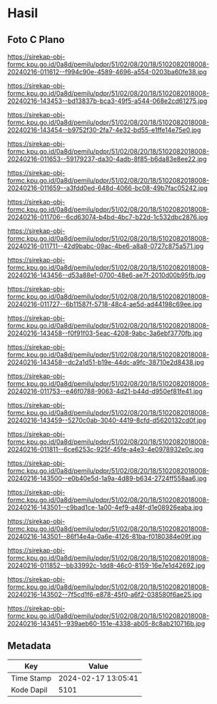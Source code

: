 # Hasil

## Foto C Plano

https://sirekap-obj-formc.kpu.go.id/0a8d/pemilu/pdpr/51/02/08/20/18/5102082018008-20240216-011612--f994c90e-4589-4696-a554-0203ba60fe38.jpg

https://sirekap-obj-formc.kpu.go.id/0a8d/pemilu/pdpr/51/02/08/20/18/5102082018008-20240216-143453--bd13837b-bca3-49f5-a544-068e2cd61275.jpg

https://sirekap-obj-formc.kpu.go.id/0a8d/pemilu/pdpr/51/02/08/20/18/5102082018008-20240216-143454--b9752f30-2fa7-4e32-bd55-e1ffe14e75e0.jpg

https://sirekap-obj-formc.kpu.go.id/0a8d/pemilu/pdpr/51/02/08/20/18/5102082018008-20240216-011653--59179237-da30-4adb-8f85-b6da83e8ee22.jpg

https://sirekap-obj-formc.kpu.go.id/0a8d/pemilu/pdpr/51/02/08/20/18/5102082018008-20240216-011659--a3fdd0ed-648d-4066-bc08-49b7fac05242.jpg

https://sirekap-obj-formc.kpu.go.id/0a8d/pemilu/pdpr/51/02/08/20/18/5102082018008-20240216-011706--6cd63074-b4bd-4bc7-b22d-1c532dbc2876.jpg

https://sirekap-obj-formc.kpu.go.id/0a8d/pemilu/pdpr/51/02/08/20/18/5102082018008-20240216-011711--42d9babc-09ac-4be6-a8a8-0727c875a571.jpg

https://sirekap-obj-formc.kpu.go.id/0a8d/pemilu/pdpr/51/02/08/20/18/5102082018008-20240216-143456--d53a88e1-0700-48e6-ae7f-2010d00b95fb.jpg

https://sirekap-obj-formc.kpu.go.id/0a8d/pemilu/pdpr/51/02/08/20/18/5102082018008-20240216-011727--6b11587f-5718-48c4-ae5d-ad44198c69ee.jpg

https://sirekap-obj-formc.kpu.go.id/0a8d/pemilu/pdpr/51/02/08/20/18/5102082018008-20240216-143458--f0f91f03-5eac-4208-9abc-3a6ebf3770fb.jpg

https://sirekap-obj-formc.kpu.go.id/0a8d/pemilu/pdpr/51/02/08/20/18/5102082018008-20240216-143458--dc2a1d51-b19e-44dc-a9fc-38710e2d8438.jpg

https://sirekap-obj-formc.kpu.go.id/0a8d/pemilu/pdpr/51/02/08/20/18/5102082018008-20240216-011753--e46f0788-9063-4d21-b44d-d950ef81fe41.jpg

https://sirekap-obj-formc.kpu.go.id/0a8d/pemilu/pdpr/51/02/08/20/18/5102082018008-20240216-143459--5270c0ab-3040-4419-8cfd-d5620132cd0f.jpg

https://sirekap-obj-formc.kpu.go.id/0a8d/pemilu/pdpr/51/02/08/20/18/5102082018008-20240216-011811--6ce6253c-925f-45fe-a4e3-4e0978932e0c.jpg

https://sirekap-obj-formc.kpu.go.id/0a8d/pemilu/pdpr/51/02/08/20/18/5102082018008-20240216-143500--e0b40e5d-1a9a-4d89-b634-2724ff558aa6.jpg

https://sirekap-obj-formc.kpu.go.id/0a8d/pemilu/pdpr/51/02/08/20/18/5102082018008-20240216-143501--c9bad1ce-1a00-4ef9-a48f-d1e08926eaba.jpg

https://sirekap-obj-formc.kpu.go.id/0a8d/pemilu/pdpr/51/02/08/20/18/5102082018008-20240216-143501--86f14e4a-0a6e-4126-81ba-f0180384e09f.jpg

https://sirekap-obj-formc.kpu.go.id/0a8d/pemilu/pdpr/51/02/08/20/18/5102082018008-20240216-011852--bb33992c-1dd8-46c0-8159-16e7e1d42692.jpg

https://sirekap-obj-formc.kpu.go.id/0a8d/pemilu/pdpr/51/02/08/20/18/5102082018008-20240216-143502--7f5cd1f6-e878-45f0-a6f2-038580f6ae25.jpg

https://sirekap-obj-formc.kpu.go.id/0a8d/pemilu/pdpr/51/02/08/20/18/5102082018008-20240216-143451--939aeb60-151e-4338-ab05-8c8ab210716b.jpg


## Metadata

| Key        | Value               |
| ---------- | ------------------- |
| Time Stamp | 2024-02-17 13:05:41 |
| Kode Dapil | 5101                |



